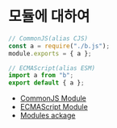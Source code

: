 # 모듈에 대하여

```js
// CommonJS(alias CJS)
const a = require("./b.js");
module.exports = { a };

// ECMAScript(alias ESM)
import a from "b";
export default { a };
```

- [CommonJS Module](./docs/CommonJSModules.md)
- [ECMAScript Module](./docs/ECMAScriptModules.md)
- [Modules ackage](./docs/ModulesPackage.md)
